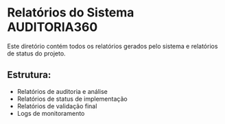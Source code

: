 # Relatórios do Sistema AUDITORIA360

Este diretório contém todos os relatórios gerados pelo sistema e relatórios de status do projeto.

## Estrutura:
- Relatórios de auditoria e análise
- Relatórios de status de implementação
- Relatórios de validação final
- Logs de monitoramento

